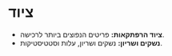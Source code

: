 # ציוד

- **ציוד הרפתקאות:** פריטים הנפוצים ביותר לרכישה.
- **נשקים ושריון:** נשקים ושריון, עלות וסטטיסטיקות.